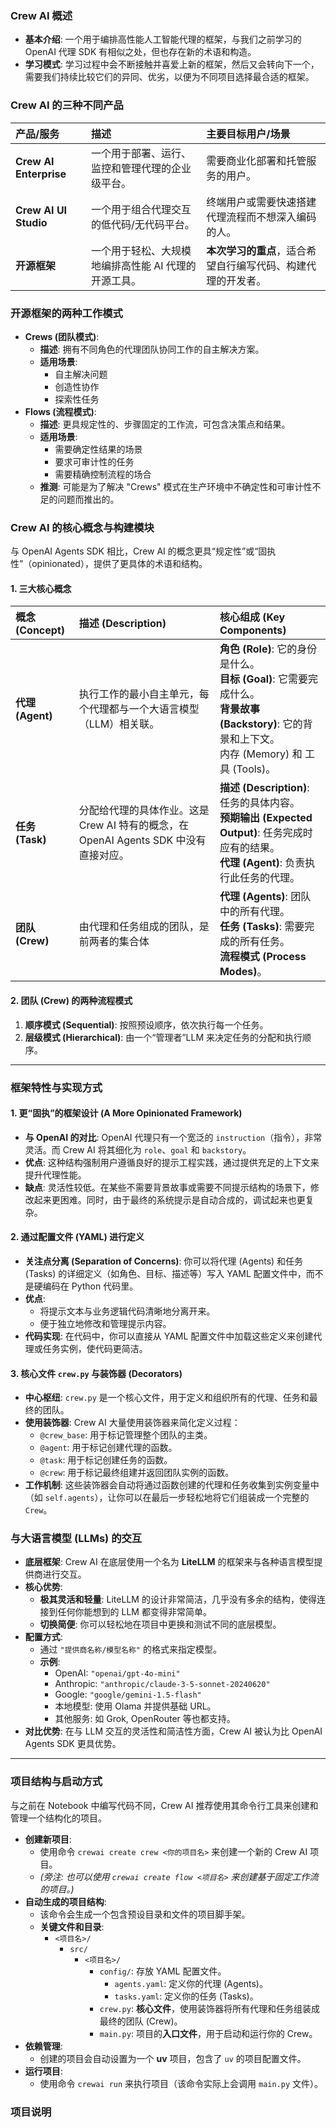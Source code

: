 ### Crew AI 概述

* **基本介绍**: 一个用于编排高性能人工智能代理的框架，与我们之前学习的 OpenAI 代理 SDK 有相似之处，但也存在新的术语和构造。
* **学习模式**: 学习过程中会不断接触并喜爱上新的框架，然后又会转向下一个，需要我们持续比较它们的异同、优劣，以便为不同项目选择最合适的框架。

### Crew AI 的三种不同产品

| 产品/服务                    | 描述                                                 | 主要目标用户/场景                                                  |
| :--------------------------- | :--------------------------------------------------- | :----------------------------------------------------------------- |
| **Crew AI Enterprise** | 一个用于部署、运行、监控和管理代理的企业级平台。     | 需要商业化部署和托管服务的用户。                                   |
| **Crew AI UI Studio**  | 一个用于组合代理交互的低代码/无代码平台。            | 终端用户或需要快速搭建代理流程而不想深入编码的人。                 |
| **开源框架**           | 一个用于轻松、大规模地编排高性能 AI 代理的开源工具。 | **本次学习的重点**，适合希望自行编写代码、构建代理的开发者。 |

### 开源框架的两种工作模式

* **Crews (团队模式)**:
  * **描述**: 拥有不同角色的代理团队协同工作的自主解决方案。
  * **适用场景**:
    * 自主解决问题
    * 创造性协作
    * 探索性任务
* **Flows (流程模式)**:
  * **描述**: 更具规定性的、步骤固定的工作流，可包含决策点和结果。
  * **适用场景**:
    * 需要确定性结果的场景
    * 要求可审计性的任务
    * 需要精确控制流程的场合
  * **推测**: 可能是为了解决 "Crews" 模式在生产环境中不确定性和可审计性不足的问题而推出的。

### Crew AI 的核心概念与构建模块

与 OpenAI Agents SDK 相比，Crew AI 的概念更具“规定性”或“固执性”（opinionated），提供了更具体的术语和结构。

#### 1. 三大核心概念

| 概念 (Concept)         | 描述 (Description)                                                                   | 核心组成 (Key Components)                                                                                                                                                         |
| :--------------------- | :----------------------------------------------------------------------------------- | :-------------------------------------------------------------------------------------------------------------------------------------------------------------------------------- |
| **代理 (Agent)** | 执行工作的最小自主单元，每个代理都与一个大语言模型（LLM）相关联。                    | **角色 (Role)**: 它的身份是什么。<br />**目标 (Goal)**: 它需要完成什么。<br />**背景故事 (Backstory)**: 它的背景和上下文。<br />内存 (Memory) 和 工具 (Tools)。 |
| **任务 (Task)**  | 分配给代理的具体作业。这是 Crew AI 特有的概念，在 OpenAI Agents SDK 中没有直接对应。 | **描述 (Description)**: 任务的具体内容。<br />**预期输出 (Expected Output)**: 任务完成时应有的结果。<br />**代理 (Agent)**: 负责执行此任务的代理。              |
| **团队 (Crew)**  | 由代理和任务组成的团队，是前两者的集合体                                             | **代理 (Agents)**: 团队中的所有代理。<br />**任务 (Tasks)**: 需要完成的所有任务。<br />**流程模式 (Process Modes)**。                                           |

#### 2. 团队 (Crew) 的两种流程模式

1. **顺序模式 (Sequential)**: 按照预设顺序，依次执行每一个任务。
2. **层级模式 (Hierarchical)**: 由一个“管理者”LLM 来决定任务的分配和执行顺序。

---

### 框架特性与实现方式

#### 1. 更“固执”的框架设计 (A More Opinionated Framework)

* **与 OpenAI 的对比**: OpenAI 代理只有一个宽泛的 `instruction`（指令），非常灵活。而 Crew AI 将其细化为 `role`、`goal` 和 `backstory`。
* **优点**: 这种结构强制用户遵循良好的提示工程实践，通过提供充足的上下文来提升代理性能。
* **缺点**: 灵活性较低。在某些不需要背景故事或需要不同提示结构的场景下，修改起来更困难。同时，由于最终的系统提示是自动合成的，调试起来也更复杂。

#### 2. 通过配置文件 (YAML) 进行定义

* **关注点分离 (Separation of Concerns)**: 你可以将代理 (Agents) 和任务 (Tasks) 的详细定义（如角色、目标、描述等）写入 YAML 配置文件中，而不是硬编码在 Python 代码里。
* **优点**:
  * 将提示文本与业务逻辑代码清晰地分离开来。
  * 便于独立地修改和管理提示内容。
* **代码实现**: 在代码中，你可以直接从 YAML 配置文件中加载这些定义来创建代理或任务实例，使代码更简洁。

#### 3. 核心文件 `crew.py` 与装饰器 (Decorators)

* **中心枢纽**: `crew.py` 是一个核心文件，用于定义和组织所有的代理、任务和最终的团队。
* **使用装饰器**: Crew AI 大量使用装饰器来简化定义过程：
  * `@crew_base`: 用于标记管理整个团队的主类。
  * `@agent`: 用于标记创建代理的函数。
  * `@task`: 用于标记创建任务的函数。
  * `@crew`: 用于标记最终组建并返回团队实例的函数。
* **工作机制**: 这些装饰器会自动将通过函数创建的代理和任务收集到实例变量中（如 `self.agents`），让你可以在最后一步轻松地将它们组装成一个完整的 `Crew`。

### 与大语言模型 (LLMs) 的交互

* **底层框架**: Crew AI 在底层使用一个名为 **LiteLLM** 的框架来与各种语言模型提供商进行交互。
* **核心优势**:
  * **极其灵活和轻量**: LiteLLM 的设计非常简洁，几乎没有多余的结构，使得连接到任何你能想到的 LLM 都变得非常简单。
  * **切换简便**: 你可以轻松地在项目中更换和测试不同的底层模型。
* **配置方式**:
  * 通过 `"提供商名称/模型名称"` 的格式来指定模型。
  * **示例**:
    * OpenAI: `"openai/gpt-4o-mini"`
    * Anthropic: `"anthropic/claude-3-5-sonnet-20240620"`
    * Google: `"google/gemini-1.5-flash"`
    * 本地模型: 使用 Olama 并提供基础 URL。
    * 其他服务: 如 Grok, OpenRouter 等也都支持。
* **对比优势**: 在与 LLM 交互的灵活性和简洁性方面，Crew AI 被认为比 OpenAI Agents SDK 更具优势。

---

### 项目结构与启动方式

与之前在 Notebook 中编写代码不同，Crew AI 推荐使用其命令行工具来创建和管理一个结构化的项目。

* **创建新项目**:
  * 使用命令 `crewai create crew <你的项目名>` 来创建一个新的 Crew AI 项目。
  * *(旁注: 也可以使用 `crewai create flow <项目名>` 来创建基于固定工作流的项目。)*
* **自动生成的项目结构**:
  * 该命令会生成一个包含预设目录和文件的项目脚手架。
  * **关键文件和目录**:
    * `<项目名>/`
      * `src/`
        * `<项目名>/`
          * `config/`: 存放 YAML 配置文件。
            * `agents.yaml`: 定义你的代理 (Agents)。
            * `tasks.yaml`: 定义你的任务 (Tasks)。
          * `crew.py`: **核心文件**，使用装饰器将所有代理和任务组装成最终的团队 (Crew)。
          * `main.py`: 项目的**入口文件**，用于启动和运行你的 Crew。
* **依赖管理**:
  * 创建的项目会自动设置为一个 **uv** 项目，包含了 `uv` 的项目配置文件。
* **运行项目**:
  * 使用命令 `crewai run` 来执行项目（该命令实际上会调用 `main.py` 文件）。


### 项目说明

